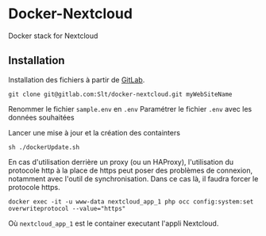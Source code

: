 # Docker-Nextcloud

Docker stack for Nextcloud

## Installation
Installation des fichiers à partir de [GitLab](https://gitlab.com/Slt/docker-nextcloud).

```
git clone git@gitlab.com:Slt/docker-nextcloud.git myWebSiteName
```

Renommer le fichier ``sample.env`` en ``.env``
Paramétrer le fichier ``.env`` avec les données souhaitées

Lancer une mise à jour et la création des containters

```
sh ./dockerUpdate.sh
```

En cas d'utilisation derrière un proxy (ou un HAProxy), l'utilisation du protocole http à la place de https peut poser des problèmes de connexion, notamment avec l'outil de synchronisation. Dans ce cas là, il faudra forcer le protocole https.

```
docker exec -it -u www-data nextcloud_app_1 php occ config:system:set overwriteprotocol --value="https"
```

Où `nextcloud_app_1` est le container executant l'appli Nextcloud.

